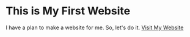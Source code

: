 # This is My First Website
I have a plan to make a website for me. So, let's do it.
[Visit My Website](https://sekendar1823.github.io/my-repository/)
